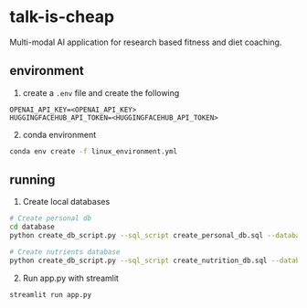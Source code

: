 # talk-is-cheap
Multi-modal AI application for research based fitness and diet coaching. 

## environment
1. create a `.env` file and create the following 
```
OPENAI_API_KEY=<OPENAI_API_KEY>
HUGGINGFACEHUB_API_TOKEN=<HUGGINGFACEHUB_API_TOKEN>
```

2. conda environment
```bash
conda env create -f linux_environment.yml
```

## running
1. Create local databases
```bash
# Create personal db
cd database
python create_db_script.py --sql_script create_personal_db.sql --database_path personal_db.sqlite3

# Create nutrients database
python create_db_script.py --sql_script create_nutrition_db.sql --database_path nutrition_db.sqlite3
```

2. Run app.py with streamlit
```bash
streamlit run app.py
```





